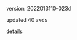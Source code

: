 version: 2022013110-023d

updated 40 avds

[details](https://github.com/0x74f917491bfa7ebfa379/ali_avd_db/blob/master/change_log/2022/01/31/10/023d.txt)